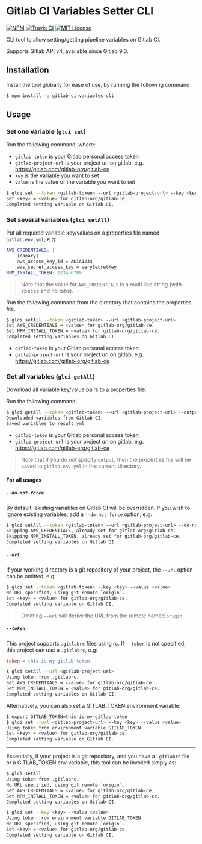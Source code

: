 # Gitlab CI Variables Setter CLI

[![NPM](https://img.shields.io/npm/v/gitlab-ci-variables-cli.svg)](https://npmjs.org/packages/gitlab-ci-variables-cli/)
[![Travis CI](https://img.shields.io/travis/temando/gitlab-ci-variables-cli.svg)](https://travis-ci.org/temando/gitlab-ci-variables-cli)
[![MIT License](https://img.shields.io/github/license/temando/gitlab-ci-variables-cli.svg)](https://en.wikipedia.org/wiki/MIT_License)

CLI tool to allow setting/getting pipeline variables on Gitlab CI.

Supports Gitlab API v4, available since Gitlab 9.0.

## Installation

Install the tool globally for ease of use, by running the following command

```sh
$ npm install -g gitlab-ci-variables-cli
```

## Usage

### Set one variable (`glci set`)

Run the following command, where:

- `gitlab-token` is your Gitlab personal access token
- `gitlab-project-url` is your project url on gitlab, e.g. https://gitlab.com/gitlab-org/gitlab-ce
- `key` is the variable you want to set
- `value` is the value of the variable you want to set

```sh
$ glci set --token <gitlab-token> --url <gitlab-project-url> --key <key> --value <value>
Set <key> = <value> for gitlab-org/gitlab-ce.
Completed setting variable on Gitlab CI.
```

### Set several variables (`glci setAll`)

Put all required variable key/values on a properties file named `gitlab.env.yml`, e.g:

```yml
AWS_CREDENTIALS: |
    [canary]
    aws_access_key_id = AKIA1234
    aws_secret_access_key = verySecretKey
NPM_INSTALL_TOKEN: 123456789
```

> Note that the value for `AWS_CREDENTIALS` is a multi line string (with spaces and no tabs).

Run the following command from the directory that contains the properties file.

```sh
$ glci setAll --token <gitlab-token> --url <gitlab-project-url>
Set AWS_CREDENTIALS = <value> for gitlab-org/gitlab-ce.
Set NPM_INSTALL_TOKEN = <value> for gitlab-org/gitlab-ce.
Completed setting variables on Gitlab CI.
```

- `gitlab-token` is your Gitlab personal access token
- `gitlab-project-url` is your project url on gitlab, e.g. https://gitlab.com/gitlab-org/gitlab-ce

### Get all variables (`glci getAll`)

Download all variable key/value pairs to a properties file.

Run the following command:
```sh
$ glci getAll --token <gitlab-token> --url <gitlab-project-url> --output result.yml
Downloaded variables from Gitlab CI.
Saved variables to result.yml
```

- `gitlab-token` is your Gitlab personal access token
- `gitlab-project-url` is your project url on gitlab, e.g. https://gitlab.com/gitlab-org/gitlab-ce

> Note that if you do not specify `output`, then the properties file will be saved to `gitlab.env.yml` in the current directory.

#### For all usages

##### `--do-not-force`

By default, existing variables on Gitlab CI will be overridden. If you wish to ignore existing variables, add a `--do-not-force` option, e.g:

```sh
$ glci setAll --token <gitlab-token> --url <gitlab-project-url> --do-not-force
Skipping AWS_CREDENTIALS, already set for gitlab-org/gitlab-ce.
Skipping NPM_INSTALL_TOKEN, already set for gitlab-org/gitlab-ce.
Completed setting variables on Gitlab CI.
```

##### `--url`

If your working directory is a git repository of your project, the `--url` option can be omitted, e.g:

```sh
$ glci set --token <gitlab-token> --key <key> --value <value>
No URL specified, using git remote `origin`.
Set <key> = <value> for gitlab-org/gitlab-ce.
Completed setting variable on Gitlab CI.
```

> Omitting `--url` will derive the URL from the remote named `origin`.

##### `--token`

This project supports `.gitlabrc` files using [rc](https://www.npmjs.com/package/rc).
If `--token` is not specified, this project can use a `.gitlabrc`, e.g:

```ini
token = this-is-my-gitlab-token
```

```sh
$ glci setAll --url <gitlab-project-url>
Using token from .gitlabrc.
Set AWS_CREDENTIALS = <value> for gitlab-org/gitlab-ce.
Set NPM_INSTALL_TOKEN = <value> for gitlab-org/gitlab-ce.
Completed setting variables on Gitlab CI.
```

Alternatively, you can also set a GITLAB_TOKEN environment variable:

```sh
$ export GITLAB_TOKEN=this-is-my-gitlab-token
$ glci set --url <gitlab-project-url> --key <key> --value <value>
Using token from environment variable GITLAB_TOKEN.
Set <key> = <value> for gitlab-org/gitlab-ce.
Completed setting variable on Gitlab CI.
```

---

Essentially, if your project is a git repository, and you have a `.gitlabrc` file or a GITLAB_TOKEN env variable,
 this tool can be invoked simply as:

```sh
$ glci setAll
Using token from .gitlabrc.
No URL specified, using git remote `origin`.
Set AWS_CREDENTIALS = <value> for gitlab-org/gitlab-ce.
Set NPM_INSTALL_TOKEN = <value> for gitlab-org/gitlab-ce.
Completed setting variables on Gitlab CI.
```
```sh
$ glci set --key <key> --value <value>
Using token from environment variable GITLAB_TOKEN.
No URL specified, using git remote `origin`.
Set <key> = <value> for gitlab-org/gitlab-ce.
Completed setting variable on Gitlab CI.
```
